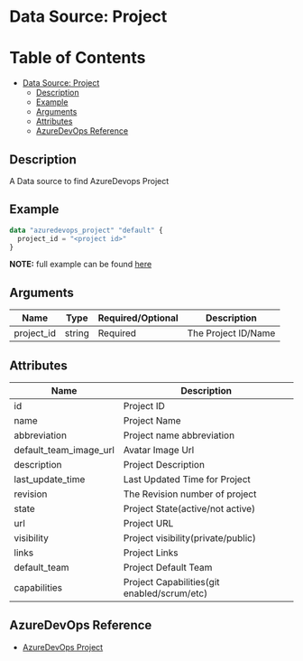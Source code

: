 # Data Source: Project

Table of Contents
=================

   * [Data Source: Project](#data-source-project)
      * [Description](#description)
      * [Example](#example)
      * [Arguments](#arguments)
      * [Attributes](#attributes)
      * [AzureDevOps Reference](#azuredevops-reference)

## Description

A Data source to find AzureDevops Project

## Example

```terraform
data "azuredevops_project" "default" {
  project_id = "<project id>"
}
```

**NOTE:** full example can be found [here](../../examples/d/project/main.tf)

## Arguments

| Name | Type | Required/Optional | Description |
|------|------|-------------------|-------------|
| project_id | string | Required | The Project ID/Name |

## Attributes

| Name | Description |
|------|-------------|
| id | Project ID | 
| name | Project Name | 
| abbreviation | Project name abbreviation | 
| default_team_image_url | Avatar Image Url | 
| description | Project Description | 
| last_update_time | Last Updated Time for Project | 
| revision | The Revision number of project | 
| state | Project State(active/not active) | 
| url | Project URL | 
| visibility | Project visibility(private/public) | 
| links | Project Links | 
| default_team | Project Default Team | 
| capabilities | Project Capabilities(git enabled/scrum/etc) | 

## AzureDevOps Reference

- [AzureDevOps Project](https://docs.microsoft.com/en-us/azure/devops/organizations/projects/create-project?view=azure-devops)
